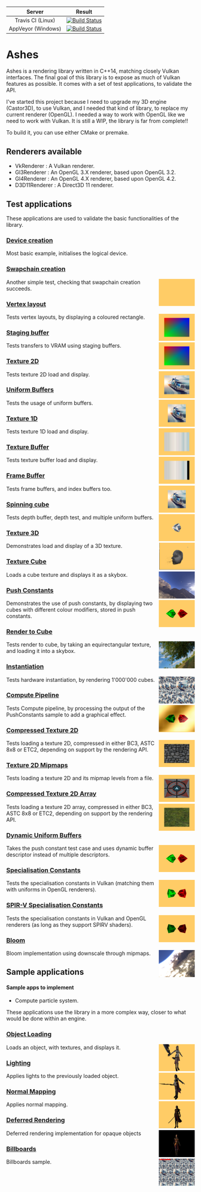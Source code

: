 |         Server     | Result |
|:------------------:|--------|
|  Travis CI (Linux) | [![Build Status](https://travis-ci.org/DragonJoker/Ashes.svg?branch=master)](https://travis-ci.org/DragonJoker/Ashes) |
| AppVeyor (Windows) | [![Build Status](https://ci.appveyor.com/api/projects/status/github/DragonJoker/rendererlib?branch=master&svg=true)](https://ci.appveyor.com/project/DragonJoker/rendererlib) |


Ashes
=====

Ashes is a rendering library written in C++14, matching closely Vulkan interfaces.
The final goal of this library is to expose as much of Vulkan features as possible.
It comes with a set of test applications, to validate the API.

I've started this project because I need to upgrade my 3D engine (Castor3D), to use Vulkan, and I needed that kind of library, to replace my current renderer (OpenGL).
I needed a way to work with OpenGL like we need to work with Vulkan.
It is still a WIP, the library is far from complete!!

To build it, you can use either CMake or premake.

## Renderers available

- VkRenderer : A Vulkan renderer.
- Gl3Renderer : An OpenGL 3.X renderer, based upon OpenGL 3.2.
- Gl4Renderer : An OpenGL 4.X renderer, based upon OpenGL 4.2.
- D3D11Renderer : A Direct3D 11 renderer.

## Test applications

These applications are used to validate the basic functionalities of the library.

### [Device creation](source/Test/01-DeviceCreation/)

Most basic example, initialises the logical device.

### [Swapchain creation](source/Test/02-SwapChainCreation/)
<img src="./screenshots/02.png" height="72px" align="right">

Another simple test, checking that swapchain creation succeeds.

### [Vertex layout](source/Test/03-VertexLayout/)
<img src="./screenshots/03.png" height="72px" align="right">

Tests vertex layouts, by displaying a coloured rectangle.

### [Staging buffer](source/Test/04-StagingBuffer/)
<img src="./screenshots/04.png" height="72px" align="right">

Tests transfers to VRAM using staging buffers.

### [Texture 2D](source/Test/05-Texture2D/)
<img src="./screenshots/05.png" height="72px" align="right">

Tests texture 2D load and display.

### [Uniform Buffers](source/Test/06-UniformBuffers/)
<img src="./screenshots/06.png" height="72px" align="right">

Tests the usage of uniform buffers.

### [Texture 1D](source/Test/07-Texture1D/)
<img src="./screenshots/07.png" height="72px" align="right">

Tests texture 1D load and display.

### [Texture Buffer](source/Test/08-TextureBuffer/)
<img src="./screenshots/08.png" height="72px" align="right">

Tests texture buffer load and display.

### [Frame Buffer](source/Test/09-FrameBuffer/)
<img src="./screenshots/09.png" height="72px" align="right">

Tests frame buffers, and index buffers too.

### [Spinning cube](source/Test/10-SpinningCube/)
<img src="./screenshots/10.png" height="72px" align="right">

Tests depth buffer, depth test, and multiple uniform buffers.

### [Texture 3D](source/Test/11-Texture3D/)
<img src="./screenshots/11.png" height="72px" align="right">

Demonstrates load and display of a 3D texture.

### [Texture Cube](source/Test/12-TextureCube/)
<img src="./screenshots/12.png" height="72px" align="right">

Loads a cube texture and displays it as a skybox.

### [Push Constants](source/Test/13-PushConstants/)
<img src="./screenshots/13.png" height="72px" align="right">

Demonstrates the use of push constants, by displaying two cubes with different colour modifiers, stored in push constants.

### [Render to Cube](source/Test/14-RenderToCube/)
<img src="./screenshots/14.png" height="72px" align="right">

Tests render to cube, by taking an equirectangular texture, and loading it into a skybox.

### [Instantiation](source/Test/15-Instantiation/)
<img src="./screenshots/15.png" height="72px" align="right">

Tests hardware instantiation, by rendering 1'000'000 cubes.

### [Compute Pipeline](source/Test/16-ComputePipeline/)
<img src="./screenshots/16.png" height="72px" align="right">

Tests Compute pipeline, by processing the output of the PushConstants sample to add a graphical effect.

### [Compressed Texture 2D](source/Test/17-CompressedTexture2D/)
<img src="./screenshots/17.png" height="72px" align="right">

Tests loading a texture 2D, compressed in either BC3, ASTC 8x8 or ETC2, depending on support by the rendering API.

### [Texture 2D Mipmaps](source/Test/18-Texture2DMipmaps/)
<img src="./screenshots/18.png" height="72px" align="right">

Tests loading a texture 2D and its mipmap levels from a file.

### [Compressed Texture 2D Array](source/Test/19-CompressedTexture2DArray/)
<img src="./screenshots/19.png" height="72px" align="right">

Tests loading a texture 2D array, compressed in either BC3, ASTC 8x8 or ETC2, depending on support by the rendering API.

### [Dynamic Uniform Buffers](source/Test/20-DynamicUniformBuffer/)
<img src="./screenshots/20.png" height="72px" align="right">

Takes the push constant test case and uses dynamic buffer descriptor instead of multiple descriptors.

### [Specialisation Constants](source/Test/21-SpecialisationConstants/)
<img src="./screenshots/21.png" height="72px" align="right">

Tests the specialisation constants in Vulkan (matching them with uniforms in OpenGL renderers).

### [SPIR-V Specialisation Constants](source/Test/22-SPIRVSpecialisationConstants/)
<img src="./screenshots/22.png" height="72px" align="right">

Tests the specialisation constants in Vulkan and OpenGL renderers (as long as they support SPIRV shaders).

### [Bloom](source/Test/23-Bloom/)
<img src="./screenshots/23.png" height="72px" align="right">

Bloom implementation using downscale through mipmaps.


## Sample applications

#### Sample apps to implement
- Compute particle system.

These applications use the library in a more complex way, closer to what would be done within an engine.

### [Object Loading](source/Samples/01-ObjectLoading/)
<img src="./screenshots/s01.png" height="72px" align="right">

Loads an object, with textures, and displays it.

### [Lighting](source/Samples/02-Lighting/)
<img src="./screenshots/s02.png" height="72px" align="right">

Applies lights to the previously loaded object.

### [Normal Mapping](source/Samples/03-NormalMapping/)
<img src="./screenshots/s03.png" height="72px" align="right">

Applies normal mapping.

### [Deferred Rendering](source/Samples/04-DeferredRendering/)
<img src="./screenshots/s04.png" height="72px" align="right">

Deferred rendering implementation for opaque objects

### [Billboards](source/Samples/05-Billboards/)
<img src="./screenshots/s05.png" height="72px" align="right">

Billboards sample.
